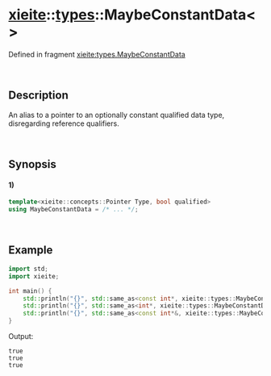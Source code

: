 # [xieite](../../xieite.md)\:\:[types](../../types.md)\:\:MaybeConstantData\<\>
Defined in fragment [xieite:types.MaybeConstantData](../../../src/types/maybe_constant_data.cpp)

&nbsp;

## Description
An alias to a pointer to an optionally constant qualified data type, disregarding reference qualifiers.

&nbsp;

## Synopsis
#### 1)
```cpp
template<xieite::concepts::Pointer Type, bool qualified>
using MaybeConstantData = /* ... */;
```

&nbsp;

## Example
```cpp
import std;
import xieite;

int main() {
    std::println("{}", std::same_as<const int*, xieite::types::MaybeConstantData<int*, true>>);
    std::println("{}", std::same_as<int*, xieite::types::MaybeConstantData<const int*, false>>);
    std::println("{}", std::same_as<const int*&, xieite::types::MaybeConstantData<int*&, true>>);
}
```
Output:
```
true
true
true
```
